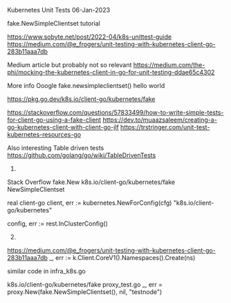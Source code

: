 Kubernetes Unit Tests
06-Jan-2023

fake.NewSimpleClientset tutorial

https://www.sobyte.net/post/2022-04/k8s-unittest-guide
https://medium.com/@e_frogers/unit-testing-with-kubernetes-client-go-283b11aaa7db


Medium article but probably not so relevant
https://medium.com/the-phi/mocking-the-kubernetes-client-in-go-for-unit-testing-ddae65c4302


More info
Ooogle
fake.newsimpleclientset() hello world

https://pkg.go.dev/k8s.io/client-go/kubernetes/fake

https://stackoverflow.com/questions/57833499/how-to-write-simple-tests-for-client-go-using-a-fake-client
https://dev.to/muaazsaleem/creating-a-go-kubernetes-client-with-client-go-jlf
https://trstringer.com/unit-test-kubernetes-resources-go


Also interesting
Table driven tests
https://github.com/golang/go/wiki/TableDrivenTests


01.
Stack Overflow
fake.New
k8s.io/client-go/kubernetes/fake
NewSimpleClientset

real client-go
	client, err := kubernetes.NewForConfig(cfg)
	"k8s.io/client-go/kubernetes"

config, err := rest.InClusterConfig()




02.
https://medium.com/@e_frogers/unit-testing-with-kubernetes-client-go-283b11aaa7db
_, err := k.Client.CoreV1().Namespaces().Create(ns)

similar code in
infra_k8s.go

k8s.io/client-go/kubernetes/fake
proxy_test.go
_, err = proxy.New(fake.NewSimpleClientset(), nil, "testnode")
